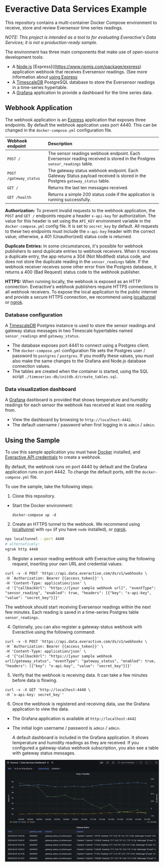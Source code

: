 # Everactive Data Services Example

This repository contains a multi-container Docker Compose environment to receive, store and review Eversensor time series readings. 

   *NOTE: This project is intended as a tool to for evaluating Everactive's Data Services; it is not a production-ready sample.*

The environment has three main components that make use of open-source development tools:

- A [Node.js](https://nodejs.org) [Express]((https://www.npmjs.com/package/express) application webhook that receives Eversensor readings.
  (See more information about [using Express](https://developer.mozilla.org/en-US/docs/Learn/Server-side/Express_Nodejs/Introduction#web_frameworks.)
- A [TimescaleDB](https://timescale.com) PostgreSQL database to store the Eversensor readings in a time-series hypertable.
- A [Grafana](https://grafana.com) application to provide a dashboard for the time series data.

## Webhook Application

The webhook application is an [Express](https://www.npmjs.com/package/express) application that exposes three endpoints. By default the webhook application uses port 4440. This can be changed in the `docker-compose.yml` configuration file.

| Webhook endpoint | Description |
|:----------------|:---------------|
|`POST /` | The sensor readings webhook endpoint. Each Eversensor reading received is stored in the Postgres `sensor_readings` table. |
|`POST /gateway_status` | The gateway status webhook endpoint. Each Gateway Status payload received is stored in the Postgres `gateway_status` table. |
|`GET /` | Returns the last ten messages received. |
|`GET /health` | Returns a simple 200 status code if the application is running successfully.|

**Authorization:** To prevent invalid requests to the webhook application, the `POST` and `GET /` endpoints require a header `x-api-key` for authorization. The value for this header is set using the `API_KEY` environment variable in the `docker-compose.yml` config file. It is set to `secret_key` by default. All requests to these two endpoints must include the `x-api-key` header with the correct value; otherwise, a 401 (Unauthorized) status code is returned.

**Duplicate Entries:** In some circumstances, it's possible for webhook publishers to send duplicate entries to webhook receivers. When it receives a duplicate entry, the app returns a 304 (Not Modified) status code, and does not store the duplicate reading in the `sensor_readings` table. If the webhook receiver receives some other error from the Postgres database, it returns a 400 (Bad Request) status code to the webhook publisher.

**HTTPS:** When running locally, the webhook is exposed as an HTTP connection. Everactive's webhook publishers require HTTPS connections to all webhook receivers. To expose the local application to the public internet and provide a secure HTTPS connection, we recommend using [localtunnel](https://www.npmjs.com/package/localtunnel) or [ngrok](https://ngrok.com/).

### Database configuration

A [TimescaleDB](https://www.timescale.com/) Postgres instance is used to store the sensor readings and gateway status messages in two Timescale hypertables named `sensor_readings` and `gateway_status`.

- The database exposes port 4441 to connect using a Postgres client. 
- The `docker-compose.yml` configuration file sets the Postgres user / password to `postgres` / `postgres`. If you modify these values, you must also make the same changes to the Grafana and Node.js database connection values.
- The tables are created when the container is started, using the SQL script `./timeseries-db/initdb.d/create_tables.sql`.

### Data visualization dashboard

A [Grafana](https://grafana.com) dashboard is provided that shows temperature and humidity readings for each sensor the webhook has received at least one reading from.

- View the dashboard by browsing to `http://localhost:4442`. 
- The default username / password when first logging in is `admin` / `admin`.

## Using the Sample

To use this sample application you must have [Docker](https://docker.com) installed, and [Everactive API credentials](https://support.everactive.com/hc/en-us/articles/6279483691159-Creating-Your-First-API-Credential) to create a webhook.

By default, the webhook runs on port 4440 by default and the Grafana application runs on port 4442. 
To change the default ports, edit the `docker-compose.yml` file.

To use the sample, take the following steps:

1. Clone this repository.
- Start the Docker environment:
  ```
  docker-compose up -d
  ```

2. Create an HTTPS tunnel to the webhook. We recommend using [localtunnel](https://www.npmjs.com/package/localtunnel) with `npx` (if you have `node` installed), or [ngrok](https://ngrok.com/).
  ```sh
  npx localtunnel --port 4440
  # alternatively:
  ngrok http 4440
  ```

3. Register a sensor reading webhook with Everactive using the following request, inserting your own URL and credential values:

  ```
  curl -v -X POST 'https://api.data.everactive.com/ds/v1/webhooks \
  -H `Authorization: Bearer {{access_token}}' \
  -H 'Content-Type: application/json' \
  -d '{"callbackUrl": "https://[your sample webhook url]", "eventType": "sensor_reading", "enabled": true, "headers": [{"key": "x-api-key", "value": "secret_key"}]}'
  ```

  The webhook should start receiving Eversensor readings within the next few minutes. Each reading is saved in a time-series Postgres table `sensor_readings`.

4. Optionally, you can also register a gateway-status webhook with Everactive using the following command:

  ```
  curl -v -X POST 'https://api.data.everactive.com/ds/v1/webhooks \
  -H `Authorization: Bearer {{access_token}}' \
  -H 'Content-Type: application/json' \
  -d '{"callbackUrl": "https://[your sample webhook url]/gateway_status", "eventType": "gateway_status", "enabled": true, "headers": [{"key": "x-api-key", "value": "secret_key"}]}'
  ```

5. Verify that the webhook is receiving data. It can take a few minutes before data is flowing.
  ```
  curl -v -X GET 'http://localhost:4440 \
  -H `x-api-key: secret_key`'
  ```

6. Once the webhook is registered and receiving data, use the Grafana application to view the data. 
- The Grafana application is available at `http://localhost:4442`
- The initial login username / password is `admin` / `admin`. 

  A default dashboard is included in the Grafana application. It shows temperature and humidity readings as they are received. If you configured a gateway-status webhook subscription, you also see a table with gateway status messages.

![Screenshot of Grafana Dashboard showing a temperature data graph and a table of gateway status messages.](./images/grafana-screenshot.png)
